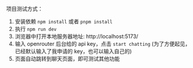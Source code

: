 项目测试方式：

1. 安装依赖 `npm install` 或者 `pnpm install`
2. 执行 `npm run dev`
3. 浏览器中打开本地服务器地址: http://localhost:5173/
4. 输入 openrouter 后台给的 api key，点击 `start chatting` (为了方便起见，已经默认输入了我申请的 key，也可以输入自己的)
5. 页面自动跳转到聊天页面，即可测试其他功能
